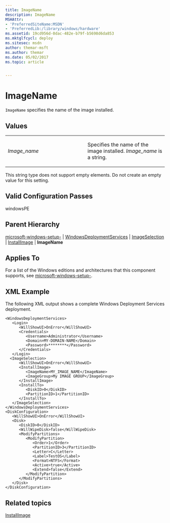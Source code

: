 ```yaml
---
title: ImageName
description: ImageName
MSHAttr:
- 'PreferredSiteName:MSDN'
- 'PreferredLib:/library/windows/hardware'
ms.assetid: 19cd956d-0dac-482e-b79f-b5698d6da853
ms.mktglfcycl: deploy
ms.sitesec: msdn
author: themar-msft
ms.author: themar
ms.date: 05/02/2017
ms.topic: article


---
```


# ImageName


`ImageName` specifies the name of the image installed.

## Values


<table>
<colgroup>
<col width="50%" />
<col width="50%" />
</colgroup>
<tbody>
<tr class="odd">
<td><p><em>Image_name</em></p></td>
<td><p>Specifies the name of the image installed. <em>Image_name</em> is a string.</p></td>
</tr>
</tbody>
</table>

 

This string type does not support empty elements. Do not create an empty value for this setting.

## Valid Configuration Passes


windowsPE

## Parent Hierarchy


[microsoft-windows-setup-](microsoft-windows-setup.md) | [WindowsDeploymentServices](microsoft-windows-setup-windowsdeploymentservices.md) | [ImageSelection](microsoft-windows-setup-windowsdeploymentservices-imageselection.md) | [InstallImage](microsoft-windows-setup-windowsdeploymentservices-imageselection-installimage.md) | **ImageName**

## Applies To


For a list of the Windows editions and architectures that this component supports, see [microsoft-windows-setup-](microsoft-windows-setup.md).

## XML Example


The following XML output shows a complete Windows Deployment Services deployment.

```
<WindowsDeploymentServices>
   <Login>
      <WillShowUI>OnError</WillShowUI>
      <Credentials>
         <Username>Administrator</Username>
         <Domain>MY-DOMAIN-NAME</Domain>
         <Password>********</Password>
      </Credentials>
   </Login>
  <ImageSelection>
      <WillShowUI>OnError</WillShowUI>
      <InstallImage>
         <ImageName>MY_IMAGE_NAME</ImageName>
         <ImageGroup>My IMAGE GROUP</ImageGroup>
      </InstallImage>
      <InstallTo>
         <DiskID>0</DiskID>
         <PartitionID>1</PartitionID>
      </InstallTo>
   </ImageSelection>
</WindowsDeploymentServices>
<DiskConfiguration>
   <WillShowUI>OnError</WillShowUI>
   <Disk>
      <DiskID>0</DiskID>
      <WillWipeDisk>false</WillWipeDisk>
      <ModifyPartitions>
         <ModifyPartition>
            <Order>1</Order>
            <PartitionID>3</PartitionID>
            <Letter>C</Letter>
            <Label>TestOS</Label>
            <Format>NTFS</Format>
            <Active>true</Active>
            <Extend>false</Extend>
         </ModifyPartition>
      </ModifyPartitions>
   </Disk>
</DiskConfiguration>
```

## Related topics


[InstallImage](microsoft-windows-setup-windowsdeploymentservices-imageselection-installimage.md)

 

 







